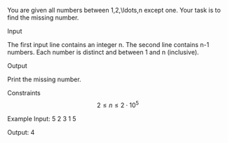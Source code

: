 You are given all numbers between 1,2,\ldots,n except one. Your task is to find the missing number.

Input

The first input line contains an integer n.
The second line contains n-1 numbers. Each number is distinct and between 1 and n (inclusive).

Output

Print the missing number.

Constraints
$$
2 \le n \le 2 \cdot 10^5
$$

Example
Input:
5
2 3 1 5

Output:
4